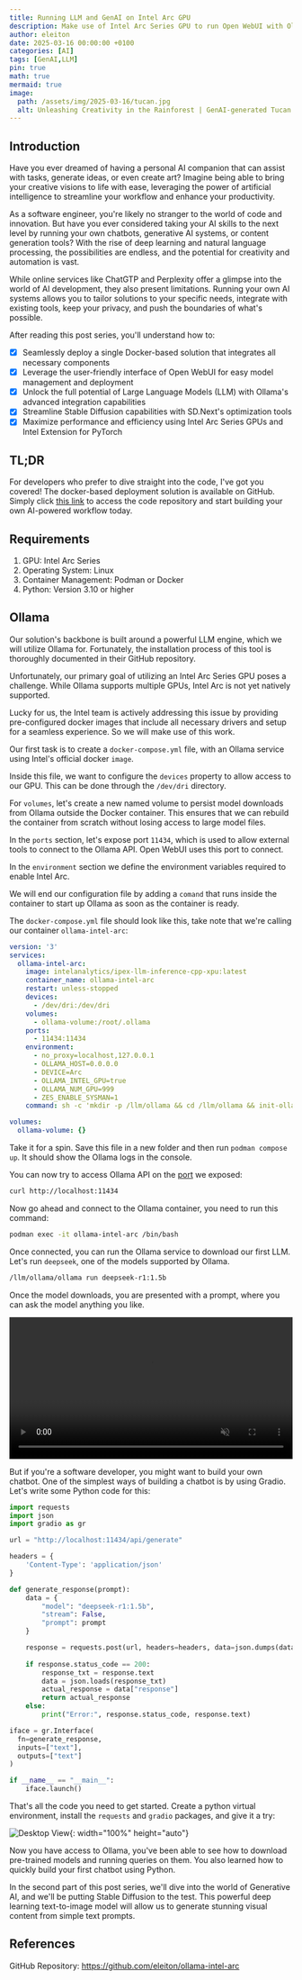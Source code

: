 ```yaml
---
title: Running LLM and GenAI on Intel Arc GPU
description: Make use of Intel Arc Series GPU to run Open WebUI with Ollama to interact with Large Language Models (LLM) and Generative AI (GenAI)
author: eleiton
date: 2025-03-16 00:00:00 +0100
categories: [AI]
tags: [GenAI,LLM]
pin: true
math: true
mermaid: true
image:
  path: /assets/img/2025-03-16/tucan.jpg
  alt: Unleashing Creativity in the Rainforest | GenAI-generated Tucan on Intel ARC Series
---
```

## Introduction
Have you ever dreamed of having a personal AI companion that can assist with tasks, generate ideas, or even create art? Imagine being able to bring your creative visions to life with ease, leveraging the power of artificial intelligence to streamline your workflow and enhance your productivity.

As a software engineer, you're likely no stranger to the world of code and innovation. But have you ever considered taking your AI skills to the next level by running your own chatbots, generative AI systems, or content generation tools? With the rise of deep learning and natural language processing, the possibilities are endless, and the potential for creativity and automation is vast.

While online services like ChatGTP and Perplexity offer a glimpse into the world of AI development, they also present limitations. Running your own AI systems allows you to tailor solutions to your specific needs, integrate with existing tools, keep your privacy, and push the boundaries of what's possible.

After reading this post series, you'll understand how to:

- [x] Seamlessly deploy a single Docker-based solution that integrates all necessary components
- [x] Leverage the user-friendly interface of Open WebUI for easy model management and deployment
- [x] Unlock the full potential of Large Language Models (LLM) with Ollama's advanced integration capabilities
- [x] Streamline Stable Diffusion capabilities with SD.Next's optimization tools
- [x] Maximize performance and efficiency using Intel Arc Series GPUs and Intel Extension for PyTorch

## TL;DR
For developers who prefer to dive straight into the code, I've got you covered! 
The docker-based deployment solution is available on GitHub. Simply click [this link](https://github.com/eleiton/ollama-intel-arc) to access the code repository and start building your own AI-powered workflow today.

## Requirements
1. GPU: Intel Arc Series
2. Operating System: Linux
3. Container Management: Podman or Docker
4. Python: Version 3.10 or higher

## Ollama
Our solution's backbone is built around a powerful LLM engine, which we will utilize Ollama for. Fortunately, the installation process of this tool is thoroughly documented in their GitHub repository.  

Unfortunately, our primary goal of utilizing an Intel Arc Series GPU poses a challenge. While Ollama supports multiple GPUs, Intel Arc is not yet natively supported.

Lucky for us, the Intel team is actively addressing this issue by providing pre-configured docker images that include all necessary drivers and setup for a seamless experience.  So we will make use of this work.

Our first task is to create a `docker-compose.yml` file, with an Ollama service using Intel's official docker `image`.

Inside this file, we want to configure the `devices` property to allow access to our GPU. This can be done through the `/dev/dri` directory.

For `volumes`, let's create a new named volume to persist model downloads from Ollama outside the Docker container. This ensures that we can rebuild the container from scratch without losing access to large model files.

In the `ports` section, let's expose port `11434`, which is used to allow external tools to connect to the Ollama API.  Open WebUI uses this port to connect.

In the `environment` section we define the environment variables required to enable Intel Arc.

We will end our configuration file by adding a `comand` that runs inside the container to start up Ollama as soon as the container is ready.

The `docker-compose.yml` file should look like this, take note that we're calling our container `ollama-intel-arc`:

```yaml 
version: '3'
services:
  ollama-intel-arc:
    image: intelanalytics/ipex-llm-inference-cpp-xpu:latest
    container_name: ollama-intel-arc
    restart: unless-stopped
    devices:
      - /dev/dri:/dev/dri
    volumes:
      - ollama-volume:/root/.ollama
    ports:
      - 11434:11434
    environment:
      - no_proxy=localhost,127.0.0.1
      - OLLAMA_HOST=0.0.0.0
      - DEVICE=Arc
      - OLLAMA_INTEL_GPU=true
      - OLLAMA_NUM_GPU=999
      - ZES_ENABLE_SYSMAN=1
    command: sh -c 'mkdir -p /llm/ollama && cd /llm/ollama && init-ollama && exec ./ollama serve'

volumes:
  ollama-volume: {}
```
Take it for a spin.  Save this file in a new folder and then run `podman compose up`.  It should show the Ollama logs in the console.

You can now try to access Ollama API on the [port](http://localhost:11434) we exposed:

```bash
curl http://localhost:11434
```

Now go ahead and connect to the Ollama container, you need to run this command:
```bash
podman exec -it ollama-intel-arc /bin/bash
```

Once connected, you can run the Ollama service to download our first LLM.  Let's run `deepseek`, one of the models supported by Ollama.

```bash
/llm/ollama/ollama run deepseek-r1:1.5b
```

Once the model downloads, you are presented with a prompt, where you can ask the model anything you like.

<video width="100%" height="auto" autoplay loop muted>
  <source src="/assets/img/2025-03-16/ollama.webm" type="video/webm"/>
</video>

But if you're a software developer, you might want to build your own chatbot.  One of the simplest ways of building a chatbot is by using Gradio.  Let's write some Python code for this:

```python
import requests
import json
import gradio as gr

url = "http://localhost:11434/api/generate"

headers = {
    'Content-Type': 'application/json'
}

def generate_response(prompt):
    data = {
        "model": "deepseek-r1:1.5b",
        "stream": False,
        "prompt": prompt
    }

    response = requests.post(url, headers=headers, data=json.dumps(data))
    
    if response.status_code == 200:
        response_txt = response.text
        data = json.loads(response_txt)
        actual_response = data["response"]
        return actual_response
    else:
        print("Error:", response.status_code, response.text)

iface = gr.Interface(
  fn=generate_response,
  inputs=["text"],
  outputs=["text"]
)

if __name__ == "__main__":
    iface.launch()

```
That's all the code you need to get started.  Create a python virtual environment, install the `requests` and `gradio` packages, and give it a try:

![Desktop View](/assets/img/2025-03-16/gradio.png){: width="100%" height="auto"}

Now you have access to Ollama, you've been able to see how to download pre-trained models and running queries on them.
You also learned how to quickly build your first chatbot using Python.

In the second part of this post series, we'll dive into the world of Generative AI, and we'll be putting Stable Diffusion to the test. This powerful deep learning text-to-image model will allow us to generate stunning visual content from simple text prompts.  


## References
GitHub Repository: <https://github.com/eleiton/ollama-intel-arc>
